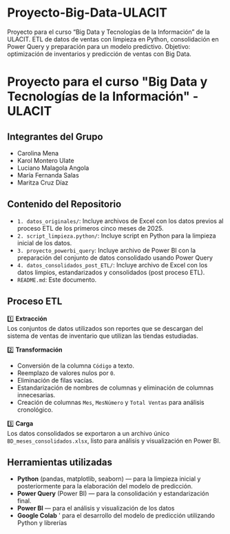 # Proyecto-Big-Data-ULACIT
Proyecto para el curso “Big Data y Tecnologías de la Información” de la ULACIT. ETL de datos de ventas con limpieza en Python, consolidación en Power Query y preparación para un modelo predictivo. Objetivo: optimización de inventarios y predicción de ventas con Big Data.


# Proyecto para el curso "Big Data y Tecnologías de la Información" - ULACIT

## Integrantes del Grupo
- Carolina Mena  
- Karol Montero Ulate  
- Luciano Malagola Angola  
- María Fernanda Salas  
- Maritza Cruz Díaz 

## Contenido del Repositorio
- `1. datos_originales/`: Incluye archivos de Excel con los datos previos al proceso ETL de los primeros cinco meses de 2025.
- `2. script_limpieza.python/`: Incluye script en Python para la limpieza inicial de los datos.
- `3. proyecto_powerbi_query`: Incluye archivo de Power BI con la preparación del conjunto de datos consolidado usando Power Query
- `4. datos_consolidados_post_ETL/`: Incluye archivo de Excel con los datos limpios, estandarizados y consolidados (post proceso ETL).
- `README.md`: Este documento.

## Proceso ETL

1️⃣ **Extracción**  
Los conjuntos de datos utilizados son reportes que se descargan del sistema de ventas de inventario que utilizan las tiendas estudiadas.

2️⃣ **Transformación**  
- Conversión de la columna `Código` a texto.
- Reemplazo de valores nulos por `0`.
- Eliminación de filas vacías.
- Estandarización de nombres de columnas y eliminación de columnas innecesarias.
- Creación de columnas `Mes`, `MesNúmero` y `Total Ventas` para análisis cronológico.

3️⃣ **Carga**  
Los datos consolidados se exportaron a un archivo único `BD_meses_consolidados.xlsx`, listo para análisis y visualización en Power BI.

## Herramientas utilizadas

- **Python** (pandas, matplotlib, seaborn) — para la limpieza inicial y posteriormente para la elaboración del modelo de predicción.
- **Power Query** (Power BI) — para la consolidación y estandarización final.
- **Power BI** — para el análisis y visualización de los datos
- **Google Colab** ' para el desarrollo del modelo de predicción utilizando Python y librerías
